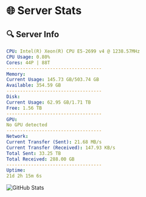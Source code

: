 # 🌐 Server Stats
## 🔍 Server Info
```yaml
CPU: Intel(R) Xeon(R) CPU E5-2699 v4 @ 1238.57MHz
CPU Usage: 0.80%
Cores: 44P | 88T
-----------------------------------
Memory:
Current Usage: 145.73 GB/503.74 GB
Available: 354.59 GB
-----------------------------------
Disk:
Current Usage: 62.95 GB/1.71 TB
Free: 1.56 TB
-----------------------------------
GPU:
No GPU detected
-----------------------------------
Network:
Current Transfer (Sent): 21.68 MB/s
Current Transfer (Received): 147.93 KB/s
Total Sent: 33.25 TB
Total Received: 288.00 GB
-----------------------------------
Uptime:
21d 2h 15m 6s
```
![GitHub Stats](https://img.shields.io/badge/Updated-2025-03-28_23:37:55-blue)